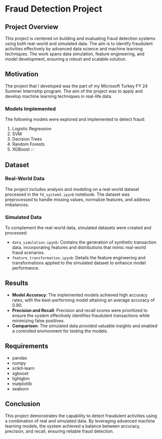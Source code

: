 
# Fraud Detection Project

## Project Overview
This project is centered on building and evaluating fraud detection systems using both real-world and simulated data. The aim is to identify fraudulent activities effectively by advanced data science and machine learning techniques. The work spans data simulation, feature engineering, and model development, ensuring a robust and scalable solution.

## Motivation
The project that I developed was the part of my Microsoft Turkey FY 24 Summer Internship program. The aim of the project was to apply and develop machine learning techniques in real-life data.


### Models Implemented
The following models were explored and implemented to detect fraud:
1. Logistic Regression
2. SVM
3. Decision Trees
4. Random Forests
5. XGBoost ✅

## Dataset
### Real-World Data
The project includes analysis and modeling on a real-world dataset processed in the `fd_system3.ipynb` notebook. The dataset was preprocessed to handle missing values, normalize features, and address imbalances.

### Simulated Data
To complement the real-world data, simulated datasets were created and processed:
- `data_simulation.ipynb`: Contains the generation of synthetic transaction data, incorporating features and distributions that mimic real-world fraud scenarios.
- `feature_transformation.ipynb`: Details the feature engineering and transformations applied to the simulated dataset to enhance model performance.

## Results
- **Model Accuracy**: The implemented models achieved high accuracy rates, with the best-performing model attaining an average accuracy of 0.90.
- **Precision and Recall**: Precision and recall scores were prioritized to ensure the system effectively identifies fraudulent transactions while minimizing false positives.
- **Comparison**: The simulated data provided valuable insights and enabled a controlled environment for testing the models.

## Requirements
- pandas
- numpy
- scikit-learn
- xgboost
- lightgbm
- matplotlib
- seaborn

## Conclusion
This project demonstrates the capability to detect fraudulent activities using a combination of real and simulated data. By leveraging advanced machine learning models, the system achieved a balance between accuracy, precision, and recall, ensuring reliable fraud detection.

